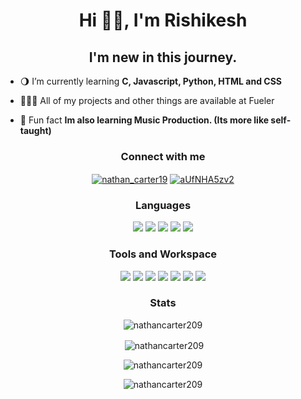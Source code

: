 <h1 align="center">Hi 👋🏻, I'm Rishikesh</h1>
<h2 align="center">I'm new in this journey.</h2>

<!-- <p align="center"> <img src="https://komarev.com/ghpvc/?username=nathancarter209&label=Profile%20views&color=00fbff&style=flat-square" alt="nathancarter209" /> </p> -->

- 🌖 I’m currently learning **C, Javascript, Python, HTML and CSS**

- 👨🏻‍💻 All of my projects and other things are available at <a herf="https://fueler.io/nathan_r" target="blank">Fueler</a>

- 🦋 Fun fact **Im also learning Music Production. (Its more like self-taught)**

<!-- Connect with me -->

<h3 align="center">Connect with me</h3>
<p align="center">
<a href="https://twitter.com/nathan_carter19" target="blank"><img align="center" src="https://img.shields.io/badge/Twitter-1DA1F2?style=for-the-badge&logo=twitter&logoColor=white" alt="nathan_carter19" ></a>
<a href="https://discord.gg/aUfNHA5zv2" target="blank"><img align="center" src="https://img.shields.io/badge/Discord-7289DA?style=for-the-badge&logo=discord&logoColor=white" alt="aUfNHA5zv2"  /></a>
</p>

<!-- Language -->

<h3 align="center">Languages</h3>
<p align="center">
<img src="https://img.shields.io/badge/Python-14354C?style=for-the-badge&logo=python&logoColor=white" /> 
<img src="https://img.shields.io/badge/HTML5-E34F26?style=for-the-badge&logo=html5&logoColor=white"/>
<img src="https://img.shields.io/badge/CSS3-1572B6?style=for-the-badge&logo=css3&logoColor=white"/>
<img src="https://img.shields.io/badge/C-00599C?style=for-the-badge&logo=c&logoColor=white"/>
<img src="https://img.shields.io/badge/JavaScript-F7DF1E?style=for-the-badge&logo=JavaScript&logoColor=white" />

</p>

<!-- Tools  and workspace -->


<h3 align="center">Tools and Workspace</h3>
<p align="Center">
<img src="https://img.shields.io/badge/Visual_Studio_Code-0078D4?style=for-the-badge&logo=visual%20studio%20code&logoColor=white"/>
<img src="https://img.shields.io/badge/PyCharm-000000.svg?&style=for-the-badge&logo=PyCharm&logoColor=white"/> 
<img src="https://img.shields.io/badge/WebStorm-000000?style=for-the-badge&logo=WebStorm&logoColor=white"/>
<img src="https://img.shields.io/badge/CLion-000000?style=for-the-badge&logo=clion&logoColor=white"/>
<img src="https://img.shields.io/badge/mac%20os-000000?style=for-the-badge&logo=apple&logoColor=white"/>
<img src="https://img.shields.io/badge/APPLE-MacBook%20Pro%202014-lightgrey?style=for-the-badge&logo=apple&logoColor=white"/>
<!-- <img src="https//img.shields.io/badge/CLION-0000000000000red?style=for-the-badge&logo=clion&logoColor=white"/>  -->
<img src="https://img.shields.io/badge/Zorin%20OS-0CC1F3?style=for-the-badge&logo=zorin&logoColor=white" />



<!-- Stats -->

<h3 align="center">Stats</h3>
<h align="center">
<p><img align="center" src="https://github-readme-stats.vercel.app/api/top-langs?username=nathancarter209&show_icons=true&theme=synthwave&locale=en&layout=compact" alt="nathancarter209" />
</p>

<p>&nbsp;<img align="center" src="https://github-readme-stats.vercel.app/api?username=nathancarter209&show_icons=true&theme=synthwave&locale=en" alt="nathancarter209" /></p>

<p><img align="center" src="https://github-readme-streak-stats.herokuapp.com/?user=nathancarter209&theme=synthwave" alt="nathancarter209" /></p>
</h>
<p align="center"> <img src="https://komarev.com/ghpvc/?username=nathancarter209&label=Profile%20views&color=red&style=for-the-badge" alt="nathancarter209" /> </p>
